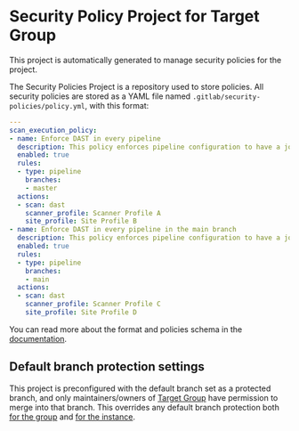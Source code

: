 # Security Policy Project for Target Group

This project is automatically generated to manage security policies for the project.

The Security Policies Project is a repository used to store policies. All security policies are stored as a YAML file named `.gitlab/security-policies/policy.yml`, with this format:

```yaml
---
scan_execution_policy:
- name: Enforce DAST in every pipeline
  description: This policy enforces pipeline configuration to have a job with DAST scan
  enabled: true
  rules:
  - type: pipeline
    branches:
    - master
  actions:
  - scan: dast
    scanner_profile: Scanner Profile A
    site_profile: Site Profile B
- name: Enforce DAST in every pipeline in the main branch
  description: This policy enforces pipeline configuration to have a job with DAST scan for the main branch
  enabled: true
  rules:
  - type: pipeline
    branches:
    - main
  actions:
  - scan: dast
    scanner_profile: Scanner Profile C
    site_profile: Site Profile D
```

You can read more about the format and policies schema in the [documentation](http://localhost/help/user/application_security/policies/scan_execution_policies.md#scan-execution-policy-schema).

## Default branch protection settings

This project is preconfigured with the default branch set as a protected branch, and only maintainers/owners of
[Target Group](http://localhost/groups/target-group) have permission to merge into that branch. This overrides any default branch protection both [for the group](http://localhost/help/user/group/manage.md#change-the-default-branch-protection-of-a-group) and [for the instance](http://localhost/help/user/project/repository/branches/default.md#for-all-projects-in-an-instance).

